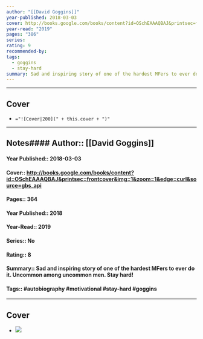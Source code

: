 ```yaml
---
author: "[[David Goggins]]"
year-published: 2018-03-03
cover: http://books.google.com/books/content?id=OSchEAAAQBAJ&printsec=frontcover&img=1&zoom=1&edge=curl&source=gbs_api
year-read: "2019"
pages: "386"
series: 
rating: 9
recommended-by: 
tags:
  - goggins
  - stay-hard
summary: Sad and inspiring story of one of the hardest MFers to ever do it. Uncommon among uncommon men. Stay hard!
---
```


---
## Cover
- `="![Cover|200](" + this.cover + ")"`
---
## Notes#### Author:: [[David Goggins]]
#### Year Published:: 2018-03-03
#### Cover:: http://books.google.com/books/content?id=OSchEAAAQBAJ&printsec=frontcover&img=1&zoom=1&edge=curl&source=gbs_api
#### Pages:: 364
#### Year Published:: 2018
#### Year-Read:: 2019
#### Series:: No
#### Rating:: 8 
#### Summary:: Sad and inspiring story of one of the hardest MFers to ever do it. Uncommon among uncommon men. Stay hard!
#### Tags:: #autobiography #motivational #stay-hard #goggins
---
## Cover
- ![](https://m.media-amazon.com/images/I/61pDNU9qEGL._AC_UF1000,1000_QL80_.jpg) 